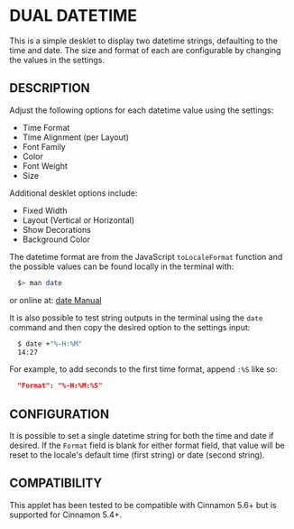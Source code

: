 DUAL DATETIME
=============

This is a simple desklet to display two datetime strings, defaulting to the time
and date. The size and format of each are configurable by changing the values
in the settings.

DESCRIPTION
-----------

Adjust the following options for each datetime value using the settings:

* Time Format
* Time Alignment (per Layout)
* Font Family
* Color
* Font Weight
* Size

Additional desklet options include:

* Fixed Width
* Layout (Vertical or Horizontal)
* Show Decorations
* Background Color

The datetime format are from the JavaScript `toLocaleFormat` function and the
possible values can be found locally in the terminal with:

```bash
  $> man date
```

or online at:
[date Manual](https://man7.org/linux/man-pages/man1/date.1.html)

It is also possible to test string outputs in the terminal using the `date`
command and then copy the desired option to the settings input:

```bash
  $ date +"%-H:%M"
  14:27
```

For example, to add seconds to the first time format, append `:%S` like so:

```json
  "Format": "%-H:%M:%S"
```

CONFIGURATION
-------------

It is possible to set a single datetime string for both the time and date if
desired. If the `Format` field is blank for either format field, that value will
be reset to the locale's default time (first string) or date (second string).

COMPATIBILITY
-------------

This applet has been tested to be compatible with Cinnamon 5.6+ but is
supported for Cinnamon 5.4+.
